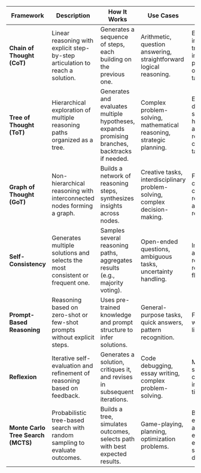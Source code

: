 | **Framework**           | **Description**                                                                 | **How It Works**                                                                 | **Use Cases**                                                                 | **Strengths**                                                                 | **Limitations**                                                                 |
|-------------------------|---------------------------------------------------------------------------------|----------------------------------------------------------------------------------|-------------------------------------------------------------------------------|-------------------------------------------------------------------------------|---------------------------------------------------------------------------------|
| **Chain of Thought (CoT)** | Linear reasoning with explicit step-by-step articulation to reach a solution.   | Generates a sequence of steps, each building on the previous one.                 | Arithmetic, question answering, straightforward logical reasoning.            | Easy to implement, transparent, improves performance on sequential tasks.      | Limited to single path, may miss alternatives or fail on complex problems.       |
| **Tree of Thought (ToT)** | Hierarchical exploration of multiple reasoning paths organized as a tree.       | Generates and evaluates multiple hypotheses, expands promising branches, backtracks if needed. | Complex problem-solving, mathematical reasoning, strategic planning.          | Explores diverse solutions, handles ambiguity, robust for complex tasks.       | Computationally expensive, requires pruning to manage resources.                 |
| **Graph of Thought (GoT)** | Non-hierarchical reasoning with interconnected nodes forming a graph.           | Builds a network of reasoning steps, synthesizes insights across nodes.           | Creative tasks, interdisciplinary problem-solving, complex decision-making.   | Flexible, captures complex relationships, allows idea recombination.           | Highly computationally intensive, harder to implement.                          |
| **Self-Consistency**     | Generates multiple solutions and selects the most consistent or frequent one.   | Samples several reasoning paths, aggregates results (e.g., majority voting).      | Open-ended questions, ambiguous tasks, uncertainty handling.                  | Improves accuracy, reduces reliance on flawed paths.                          | Redundant for straightforward tasks, may not explore deeply divergent paths.    |
| **Prompt-Based Reasoning** | Reasoning based on zero-shot or few-shot prompts without explicit steps.        | Uses pre-trained knowledge and prompt structure to infer solutions.               | General-purpose tasks, quick answers, pattern recognition.                    | Fast, versatile, works with limited data.                                     | Lacks depth, may fail on complex tasks requiring structured reasoning.          |
| **Reflexion**            | Iterative self-evaluation and refinement of reasoning based on feedback.        | Generates a solution, critiques it, and revises in subsequent iterations.         | Code debugging, essay writing, complex problem-solving.                       | Mimics human self-correction, improves over time.                             | Requires effective self-evaluation mechanisms, challenging to implement.        |
| **Monte Carlo Tree Search (MCTS)** | Probabilistic tree-based search with random sampling to evaluate outcomes. | Builds a tree, simulates outcomes, selects path with best expected results.       | Game-playing, planning, optimization problems.                               | Balances exploration and exploitation, effective for sequential decisions.    | Computationally intensive, needs clear reward function.                         |